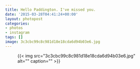 ```yaml
---
title: Hello Paddington. I've missed you.
date: '2015-03-28T04:41:24+00:00'
layout: photopost
categories:
- photos
- instagram
tags: []
image: 3c3cbc99c8c981d18e18cda6d94b03e6.jpg
---
```


<figure class="photo photo--square">
  {{< img src="3c3cbc99c8c981d18e18cda6d94b03e6.jpg" alt="" caption="" >}}

</figure>




